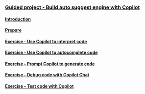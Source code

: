 ### [Guided project - Build auto suggest engine with Copilot](https://learn.microsoft.com/en-us/training/modules/build-auto-suggest-engine-copilot/)

#### [Introduction](https://learn.microsoft.com/en-us/training/modules/build-auto-suggest-engine-copilot/1-introduction)

#### [Prepare](https://learn.microsoft.com/en-us/training/modules/build-auto-suggest-engine-copilot/2-prepare)

#### [Exercise - Use Copilot to interpret code](https://learn.microsoft.com/en-us/training/modules/build-auto-suggest-engine-copilot/3-interpret-code-with-copilot)

#### [Exercise - Use Copilot to autocomplete code](https://learn.microsoft.com/en-us/training/modules/build-auto-suggest-engine-copilot/4-generate-code-with-copilot)

#### [Exercise - Prompt Copilot to generate code](https://learn.microsoft.com/en-us/training/modules/build-auto-suggest-engine-copilot/5-use-prompts-code-generation)

#### [Exercise - Debug code with Copilot Chat](https://learn.microsoft.com/en-us/training/modules/build-auto-suggest-engine-copilot/6-debug-code-with-copilot)

#### [Exercise - Test code with Copilot](https://learn.microsoft.com/en-us/training/modules/build-auto-suggest-engine-copilot/7-test-code-with-copilot)


